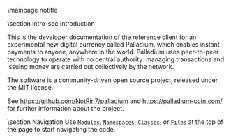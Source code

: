\mainpage notitle

\section intro_sec Introduction

This is the developer documentation of the reference client for an experimental new digital currency called Palladium,
which enables instant payments to anyone, anywhere in the world. Palladium uses peer-to-peer technology to operate
with no central authority: managing transactions and issuing money are carried out collectively by the network.

The software is a community-driven open source project, released under the MIT license.

See https://github.com/NotRin7/palladium and https://palladium-coin.com/ for further information about the project.

\section Navigation
Use <a href="modules.html"><code>Modules</code></a>, <a href="namespaces.html"><code>Namespaces</code></a>, <a href="classes.html"><code>Classes</code></a>, or <a href="files.html"><code>Files</code></a> at the top of the page to start navigating the code.

